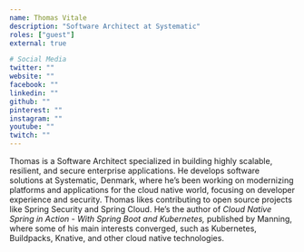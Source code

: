 ```yaml
---
name: Thomas Vitale
description: "Software Architect at Systematic"
roles: ["guest"]
external: true

# Social Media 
twitter: ""
website: ""
facebook: ""
linkedin: ""
github: ""
pinterest: ""
instagram: ""
youtube: ""
twitch: ""
---
```


<!-- markdownlint-disable MD041-->
Thomas is a Software Architect specialized in building highly scalable, resilient, and secure enterprise applications. He develops software solutions at Systematic, Denmark, where he’s been working on modernizing platforms and applications for the cloud native world, focusing on developer experience and security. Thomas likes contributing to open source projects like Spring Security and Spring Cloud. He’s the author of <em>Cloud Native Spring in Action - With Spring Boot and Kubernetes,</em> published by Manning, where some of his main interests converged, such as Kubernetes, Buildpacks, Knative, and other cloud native technologies.

<!--more-->
